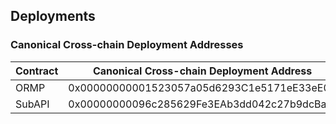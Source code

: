 ## Deployments
### Canonical Cross-chain Deployment Addresses
| Contract     | Canonical Cross-chain Deployment Address     |
| ------------ | -------------------------------------------- |
| ORMP         | 0x00000000001523057a05d6293C1e5171eE33eE0A   |
| SubAPI       | 0x00000000096c285629Fe3EAb3dd042c27b9dcBa6   |
